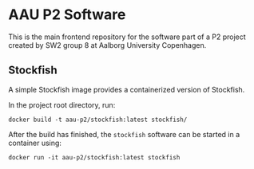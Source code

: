 # AAU P2 Software

This is the main frontend repository for the software part of a P2 project created by SW2 group 8 at Aalborg University
Copenhagen.

## Stockfish

A simple Stockfish image provides a containerized version of Stockfish.

In the project root directory, run:

```shell
docker build -t aau-p2/stockfish:latest stockfish/
```

After the build has finished, the `stockfish` software can be started in a container using:

```shell
docker run -it aau-p2/stockfish:latest stockfish
```
